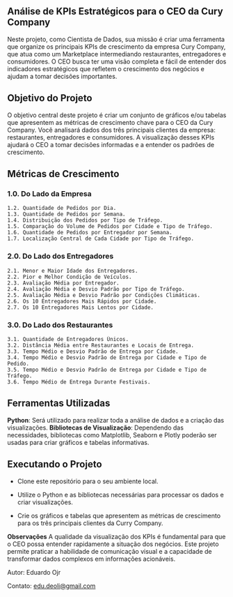 ## Análise de KPIs Estratégicos para o CEO da Cury Company
Neste projeto, como Cientista de Dados, sua missão é criar uma ferramenta que organize os principais KPIs de crescimento da empresa Cury Company, que atua como um Marketplace intermediando restaurantes, entregadores e consumidores. O CEO busca ter uma visão completa e fácil de entender dos indicadores estratégicos que refletem o crescimento dos negócios e ajudam a tomar decisões importantes.

## Objetivo do Projeto
O objetivo central deste projeto é criar um conjunto de gráficos e/ou tabelas que apresentem as métricas de crescimento chave para o CEO da Cury Company. Você analisará dados dos três principais clientes da empresa: restaurantes, entregadores e consumidores. A visualização desses KPIs ajudará o CEO a tomar decisões informadas e a entender os padrões de crescimento.

## Métricas de Crescimento

  ### 1.0. **Do Lado da Empresa**
  
    1.2. Quantidade de Pedidos por Dia.
    1.3. Quantidade de Pedidos por Semana.
    1.4. Distribuição dos Pedidos por Tipo de Tráfego.
    1.5. Comparação do Volume de Pedidos por Cidade e Tipo de Tráfego.
    1.6. Quantidade de Pedidos por Entregador por Semana.
    1.7. Localização Central de Cada Cidade por Tipo de Tráfego.

  ### 2.0. **Do Lado dos Entregadores**
  
    2.1. Menor e Maior Idade dos Entregadores.
    2.2. Pior e Melhor Condição de Veículos.
    2.3. Avaliação Média por Entregador.
    2.4. Avaliação Média e Desvio Padrão por Tipo de Tráfego.
    2.5. Avaliação Média e Desvio Padrão por Condições Climáticas.
    2.6. Os 10 Entregadores Mais Rápidos por Cidade.
    2.7. Os 10 Entregadores Mais Lentos por Cidade.

  ### 3.0. **Do Lado dos Restaurantes**
  
    3.1. Quantidade de Entregadores Únicos.
    3.2. Distância Média entre Restaurantes e Locais de Entrega.
    3.3. Tempo Médio e Desvio Padrão de Entrega por Cidade.
    3.4. Tempo Médio e Desvio Padrão de Entrega por Cidade e Tipo de Pedido.
    3.5. Tempo Médio e Desvio Padrão de Entrega por Cidade e Tipo de Tráfego.
    3.6. Tempo Médio de Entrega Durante Festivais.

## Ferramentas Utilizadas
**Python**: Será utilizado para realizar toda a análise de dados e a criação das visualizações.
**Bibliotecas de Visualização**: Dependendo das necessidades, bibliotecas como Matplotlib, Seaborn e Plotly poderão ser usadas para criar gráficos e tabelas informativas.

## Executando o Projeto
  - Clone este repositório para o seu ambiente local.
    
  - Utilize o Python e as bibliotecas necessárias para processar os dados e criar visualizações.
    
  - Crie os gráficos e tabelas que apresentem as métricas de crescimento para os três principais clientes da Curry Company.
  
**Observações**
A qualidade da visualização dos KPIs é fundamental para que o CEO possa entender rapidamente a situação dos negócios.
Este projeto permite praticar a habilidade de comunicação visual e a capacidade de transformar dados complexos em informações acionáveis.


Autor: Eduardo Ojr

Contato: edu.deoli@gmail.com
